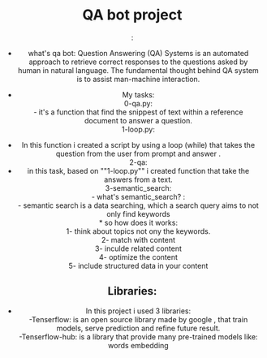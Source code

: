 <center><h1>QA bot project<center></h1>:
  
  * what's <bold>qa bot</bold>:
  Question Answering (QA) Systems is an automated approach to retrieve correct responses to the questions asked by human in natural language. The fundamental thought behind QA system is to assist man-machine interaction.
  
  * My tasks:
  <br> 0-qa.py:
  <br> - it's a function that find the snippest of text within a reference document to answer a question.
  <br> 1-loop.py:
  - In this function i created a script by using a loop (while) that takes the question from the user from prompt and answer .
  <br> 2-qa:
   - in this task, based on ""1-loop.py"" i created  function that take the answers from a text.
  <br> 3-semantic_search:
  <br>- what's semantic_search? :
   <br>- semantic search   is a data searching, which a search query aims to not only find keywords
   <br>* so how does it works:
   <br>1- think about topics not ony the keywords.
   <br>2- match with content
   <br>3- inculde related content
   <br>4- optimize the content
  <br> 5- include structured data in your content
  
  <h2><center> Libraries: </center></h2>
  
  * In this project i used 3 libraries:
  <br>-Tenserflow: is an open source library made by google , that train models, serve prediction and refine future result.
  <br>-Tenserflow-hub: is a library that provide many pre-trained models like: words embedding
  

